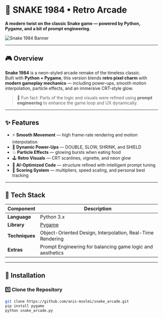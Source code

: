 # 🐍 SNAKE 1984 • Retro Arcade

**A modern twist on the classic Snake game — powered by Python, Pygame, and a bit of prompt engineering.**

![Snake 1984 Banner](https://github.com/yourusername/snake1984/assets/banner.png)

---

## 🎮 Overview

**Snake 1984** is a neon-styled arcade remake of the timeless classic.  
Built with **Python + Pygame**, this version blends **retro pixel charm** with **modern gameplay mechanics** — including power-ups, smooth motion interpolation, particle effects, and an immersive CRT-style glow.

> 🧠 Fun fact: Parts of the logic and visuals were refined using **prompt engineering** to enhance the game loop and UX dynamically.

---

## ✨ Features

- ⚡ **Smooth Movement** — high frame-rate rendering and motion interpolation  
- 🧩 **Dynamic Power-Ups** — DOUBLE, SLOW, SHRINK, and SHIELD  
- 💥 **Particle Effects** — glowing bursts when eating food  
- 🕹️ **Retro Visuals** — CRT scanlines, vignette, and neon glow  
- 🧠 **AI-Optimized Code** — structure refined with intelligent prompt tuning  
- 🧾 **Scoring System** — multipliers, speed scaling, and personal best tracking  

---

## 🧰 Tech Stack

| Component | Description |
|------------|-------------|
| **Language** | Python 3.x |
| **Library** | [Pygame](https://www.pygame.org/) |
| **Techniques** | Object-Oriented Design, Interpolation, Real-Time Rendering |
| **Extras** | Prompt Engineering for balancing game logic and aesthetics |

---

## 🚀 Installation

### 1️⃣ Clone the Repository
```bash
git clone https://github.com/anis-mselmi/snake_arcade.git
pip install pygame
python snake_arcade.py

